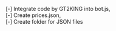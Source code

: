   [-] Integrate code by GT2KING into bot.js,  
  [-] Create prices.json,  
  [-] Create folder for JSON files
